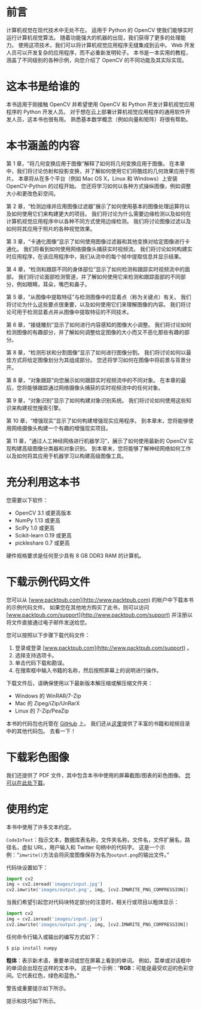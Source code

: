 # 前言

计算机视觉在现代技术中无处不在。 适用于 Python 的 OpenCV 使我们能够实时运行计算机视觉算法。 随着功能强大的机器的出现，我们获得了更多的处理能力。 使用这项技术，我们可以将计算机视觉应用程序无缝集成到云中。 Web 开发人员可以开发复杂的应用程序，而不必重新发明轮子。 本书是一本实用的教程，涵盖了不同级别的各种示例，向您介绍了 OpenCV 的不同功能及其实际实现。

# 这本书是给谁的

本书适用于刚接触 OpenCV 并希望使用 OpenCV 和 Python 开发计算机视觉应用程序的 Python 开发人员。 对于想在云上部署计算机视觉应用程序的通用软件开发人员，这本书也很有用。 熟悉基本数学概念（例如向量和矩阵）将很有帮助。

# 本书涵盖的内容

第 1 章，“将几何变换应用于图像”解释了如何将几何变换应用于图像。 在本章中，我们将讨论仿射和投影变换，并了解如何使用它们将酷炫的几何效果应用于照片。 本章将从在多个平台（例如 Mac OS X，Linux 和 Windows）上安装 OpenCV-Python 的过程开始。 您还将学习如何以各种方式操纵图像，例如调整大小和更改色彩空间。

第 2 章，“检测边缘并应用图像过滤器”展示了如何使用基本的图像处理运算符以及如何使用它们来构建更大的项目。 我们将讨论为什么需要边缘检测以及如何在计算机视觉应用程序中以各种不同方式使用边缘检测。 我们将讨论图像过滤以及如何将其应用于照片的各种视觉效果。

第 3 章，“卡通化图像”显示了如何使用图像过滤器和其他变换对给定图像进行卡通化。 我们将看到如何使用网络摄像头捕获实时视频流。 我们将讨论如何构建实时应用程序，在该应用程序中，我们从流中的每个帧中提取信息并显示结果。

第 4 章，“检测和跟踪不同的身体部位”显示了如何检测和跟踪实时视频流中的面部。 我们将讨论面部检测管道，并了解如何使用它来检测和跟踪面部的不同部分，例如眼睛，耳朵，嘴巴和鼻子。

第 5 章，“从图像中提取特征”与检测图像中的显着点（称为关键点）有关。 我们将讨论为什么这些要点很重要，以及如何使用它们来理解图像的内容。 我们将讨论可用于检测显着点并从图像中提取特征的不同技术。

第 6 章，“接缝雕刻”显示了如何进行内容感知的图像大小调整。 我们将讨论如何检测图像的有趣部分，并了解如何调整给定图像的大小而又不恶化那些有趣的部分。

第 8 章，“检测形状和分割图像”显示了如何进行图像分割。 我们将讨论如何以最佳方式将给定图像划分为其组成部分。 您还将学习如何在图像中将前景与背景分开。

第 8 章，“对象跟踪”向您展示如何跟踪实时视频流中的不同对象。 在本章的最后，您将能够跟踪通过网络摄像头捕获的实时视频流中的任何对象。

第 9 章，“对象识别”显示了如何构建对象识别系统。 我们将讨论如何使用这些知识来构建视觉搜索引擎。

第 10 章，“增强现实”显示了如何构建增强现实应用程序。 到本章末，您将能够使用网络摄像头构建一个有趣的增强现实项目。

第 11 章，“通过人工神经网络进行机器学习”，展示了如何使用最新的 OpenCV 实现构建高级图像分类器和对象识别。 到本章末，您将能够了解神经网络如何工作以及如何将其应用于机器学习以构建高级图像工具。

# 充分利用这本书

您需要以下软件：

*   OpenCV 3.1 或更高版本
*   NumPy 1.13 或更高
*   SciPy 1.0 或更高
*   Scikit-learn 0.19 或更高
*   pickleshare 0.7 或更高

硬件规格要求是任何至少具有 8 GB DDR3 RAM 的计算机。

# 下载示例代码文件

您可以从 [www.packtpub.com](http://www.packtpub.com) 的帐户中下载本书的示例代码文件。 如果您在其他地方购买了此书，则可以访问 [www.packtpub.com/support](http://www.packtpub.com/support) 并注册以将文件直接通过电子邮件发送给您。

您可以按照以下步骤下载代码文件：

1.  登录或登录 [www.packtpub.com](http://www.packtpub.com/support) 。
2.  选择支持选项卡。
3.  单击代码下载和勘误。
4.  在搜索框中输入书籍的名称，然后按照屏幕上的说明进行操作。

下载文件后，请确保使用以下最新版本解压缩或解压缩文件夹：

*   Windows 的 WinRAR/7-Zip
*   Mac 的 Zipeg/iZip/UnRarX
*   Linux 的 7-Zip/PeaZip

本书的代码包也托管在 [GitHub](https://github.com/PacktPublishing/OpenCV-3-x-with-Python-By-Example) 上。 我们还从[这里](https://github.com/PacktPublishing/)提供了丰富的书籍和视频目录中的其他代码包。 去看一下！

# 下载彩色图像

我们还提供了 PDF 文件，其中包含本书中使用的屏幕截图/图表的彩色图像。 [您可以在此处下载](http://www.packtpub.com/sites/default/files/downloads/OpenCV3xwithPythonByExample_ColorImages.pdf)。

# 使用约定

本书中使用了许多文本约定。

`CodeInText`：指示文本，数据库表名称，文件夹名称，文件名，文件扩展名，路径名，虚拟 URL，用户输入和 Twitter 句柄中的代码字。 这是一个示例：“`imwrite()`方法会将灰度图像保存为名为`output.png`的输出文件。”

代码块设置如下：

```py
import cv2
img = cv2.imread('images/input.jpg')
cv2.imwrite('images/output.png', img, [cv2.IMWRITE_PNG_COMPRESSION])
```

当我们希望引起您对代码块特定部分的注意时，相关行或项目以粗体显示：

```py
import cv2
img = cv2.imread('images/input.jpg')
cv2.imwrite('images/output.png', img, [cv2.IMWRITE_PNG_COMPRESSION])
```

任何命令行输入或输出的编写方式如下：

```py
$ pip install numpy
```

**粗体**：表示新术语，重要单词或您在屏幕上看到的单词。 例如，菜单或对话框中的单词会出现在这样的文本中。 这是一个示例：“**RGB**：可能是最受欢迎的色彩空间。它代表红色，绿色和蓝色。”

警告或重要提示如下所示。

提示和技巧如下所示。